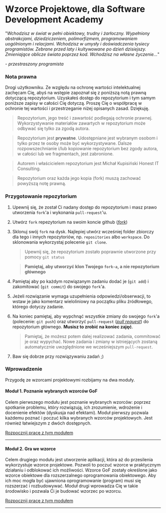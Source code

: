 # Wzorce Projektowe, dla Software Development Academy

"_Wchodzisz w świat w pełni obiektowy, trudny i żarłoczny. Wypełniony abstrakcjami, dziedziczeniem, polimorfizmem, programowaniem uogólnionym i relacjami. Wchodzisz w umysły i doświadczenia tysiecy programistów. Zebrane przed laty i kultywowane po dzień dzisiejszy. Zmieniające oblicze świata poprzez kod. Wchodzisz na własne życzenie..._"

\- _przestraszony programista_


### Nota prawna

Drogi użytkowniku. Ze względu na ochronę wartości intelektualnej zachęcam Cię, abyś na wstępie zapoznał się z poniższą 
notą prawną dotyczącą repozytorium. Uzyskałeś dostęp do repozytorium i tym samym poniższe zapisy w całości Cię dotyczą. 
Proszę Cię o współpracę w ochronie tej wartości i przestrzeganie niżej opisanych zasad. Dziękuję.

> Repozytorium, jego treść i zawartość podlegają ochronie prawnej. Wykorzystywanie materiałów zawartych w repozytorium 
może odbywać się tylko za zgodą autora.

> Repozytorium jest **prywatne**. Udostępniane jest wybranym osobom i tylko przez te osoby może być wykorzystywane. 
Dalsze rozpowszechnianie i/lub kopiowanie repozytorium bez zgody autora, w całości lub we fragmentach, jest zabronione.

> Autorem i właścicielem repozytorium jest Michał Kupisiński Honest IT Consulting. 

> Repozytorium oraz każda jego kopia (fork) muszą zachować powyższą notę prawną.

### Przygotowanie repozytorium

1. Upewnij się, że został Ci nadany dostęp do repozytorium i masz prawo utworzenia `fork`'a i wykonania `pull-request`'u.
1. Utwórz `fork` repezytorium na swoim koncie github ([*fork*](https://guides.github.com/activities/forking/))
1. Sklonuj swój `fork` na dysk. Najlepiej utwórz wcześniej folder zbiorczy dla tego i innych repozytoriów, np. 
`repositories` albo `workspace`. Do sklonowania wykorzystaj polecenie `git clone`.
   
   > Upewnij się, że repozytorium zostało poprawnie utworzone przy pomocy `git status`
   
   > **Pamiętaj, aby utworzyć klon Twojego `fork-a`, a nie repozytorium głównego**
   
1. Pamiętaj aby po każdym rozwiązanym zadaniu dodać je (`git add`) i zakomitować (`git commit`) do swojego `fork`'a.
1. Jeżeli rozwiązanie wymaga uzupełnienia odpowiedzi/obserwacji, to wstaw je jako komentarz wieloliniowy na początku 
pliku źródłowego, którego dotyczy zadanie.
1. Na koniec pamiętaj, aby wypchnąć wszystkie zmiany do swojego `fork`'a (polecenie: `git push`) oraz utworzyć `pull-request` ([*pull request*](https://help.github.com/articles/creating-a-pull-request)) do repozytorium głównego. **Musisz to zrobić na koniec zajęć**.

   > Pamiętaj, że możesz potem dalej realizować zadania, commitować je oraz wypychać. Nowe zadania i zmiany w istniejących 
   zostaną automatycznie uwzględnione we wcześniejszym `pull-request`.
   
1. Baw się dobrze przy rozwiązywaniu zadań ;)

### Wprowadzenie

Przygodę ze wzorcami projektowymi rozbijamy na dwa moduły. 

#### Moduł 1. Poznanie wybranych wzorców GoF

Celem pierwszego modułu jest poznanie wybranych wzorców: poprzez spotkanie problemu, który rozwiązują, ich zrozumienie, wdrożenie i docenienie efektów (dyskusja nad efektami). Moduł pierwszy pozwala każdemu poznać i poczuć kilka wybranych wzorców projektowych. Jest również łatwiejszym z dwóch dostępnych.

[Rozpocznij pracę z tym modułem](modules/module_a/README.md)

---

#### Moduł 2. Gra we wzorce

Celem drugiego modułu jest utworzenie aplikacji, która aż do przesilenia wykorzystuje wzorce projektowe. Pozwoli to poczuć wzorce w praktycznym działaniu i odblokować ich możliwości. Wzorce GoF zostały określone jako wzorce obiektowe dla rozszerzalnego oprogramowania obiektowego. Aby ich moc mogła być ujawniona oprogramowanie (program) musi się rozszerzać i rozbudowywać. Moduł drugi wprowadza Cię w takie środowisko i pozwala Ci je budować wzorzec po wzorcu.

[Rozpocznij pracę z tym modułem](modules/module_b/README.md)

---
